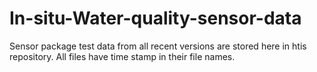 # In-situ-Water-quality-sensor-data

Sensor package test data from all recent versions are stored here in htis repository. All files have time stamp in their file names. 
